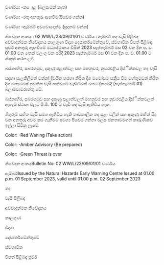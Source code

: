 වර්ණය: -ක ොළ (බලපෑමක් නැත)

වර්ණය: -රතු අනතුරු ඇඟවීම(පියවර ගන්න)

වර්ණය: -ඇම්බර් අවවොදොත්ම (සූදානම් වන්න)

නිවේදන අංකය : 02 WW/L/23/09/01/01 වර්ණය : ඇම්බර් තද වැසි පිලිබඳ අවවාදාත්මක නිවේදනය කාලගුණ විද්‍යා දෙපාර්තමේන්තුවේ, ස්වභාවික විපත් පිළිබඳ පූර්ව අනතුරු ඇඟවීමේ මධ්‍යස්ථානය විසින් 2023 සැප්තැම්බර් මස 02 වන දින ප. ව. 01.00 වන තෙක් වලංගු වන පරිදි 2023 සැප්තැම්බර් මස 01 වන දින ප. ව. 01.00 ට නිකුත් කරන ලදී.

බස්නාහිර, සබරගමුව, දකුණු පළාත්වල සහ මහනුවර, නුවරඑළිය දිස්ික්කවල තද වැසි

සදහා සැලකිලිමත් වන්න! දිවයින හරහා නිරිත දිග මමෝසම සක්‍රීය වීම මහ්තුමවන් නිරිත දිග මකාටමස් පවතින වැසි තත්වමේ වැඩිවීමක් මහට දිනමේදී (සැප්තැම්බර් 01) බලාමපාමරාත්තු මේ.

බස්නාහිර, සබරගමුව සහ දකුණු පළාත්වලත් මහනුවර සහ නුවරඑළිය දිස්ික්කවලත් ඇතැම් ස්ථාන වලට මි.මි. 100 ට වැඩි තද වැසි ඇතිවිය හැක.

ගිගුරුම් සහිත වැසි සමග ඇතිවිය හැකි තාවකාලික තද සුළං වලින් සහ අකුණු මඟින් සිදු වන අනතුරු අවම කර ගැනීමට අවශ්‍ය පියවර ගන්නා මලස ජනතාවමගන් කාරුණිකව ඉල්ලා සිටිනු ලැමේ.

Color: -Red Waning (Take action)

Color: -Amber Advisory (Be prepared)

Color: -Green Threat is over

නිවේදන අංකයBulletin No: 02 WW/L/23/09/01/01 වර්ණය

ඇම්බර්Issued by the Natural Hazards Early Warning Centre Issued at 01.00 p.m. 01 September 2023, valid until 01.00 p.m. 02 September 2023

තද

වැසි පිලිබඳ

අවවාදාත්මක නිවේදනය

කාලගුණ

විද්‍යා

දෙපාර්තමේන්තුවේ

ස්වභාවික

විපත් පිළිබඳ පූර්ව